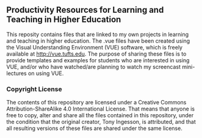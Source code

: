 
## Productivity Resources for Learning and Teaching in Higher Education

This reposity contains files that are linked to my own projects in learning and
teaching in higher education. The .vue files have been created using the Visual
Understanding Environment (VUE) software, which is freely available at
http://vue.tufts.edu. The purpose of sharing these files is to provide
templates and examples for students who are interested in using VUE, and/or who
have watched/are planning to watch my screencast mini-lectures on using VUE.

### Copyright License 
The contents of this repository are licensed under a Creative Commons
Attribution-ShareAlike 4.0 International License. That means that anyone is
free to copy, alter and share all the files contained in this repository, under
the condition that the original creator, Tony Ingesson, is attributed, and that
all resulting versions of these files are shared under the same license.

